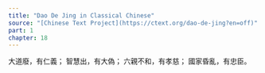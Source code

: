 ```yaml
---
title: "Dao De Jing in Classical Chinese"
source: "[Chinese Text Project](https://ctext.org/dao-de-jing?en=off)"
part: 1
chapter: 18
---
```

大道廢，有仁義；
智慧出，有大偽；
六親不和，有孝慈；
國家昏亂，有忠臣。